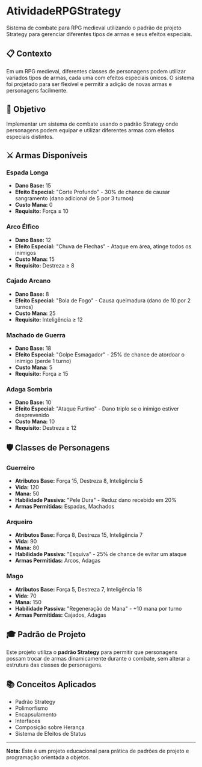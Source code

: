 # AtividadeRPGStrategy

Sistema de combate para RPG medieval utilizando o padrão de projeto Strategy para gerenciar diferentes tipos de armas e seus efeitos especiais.

## 📋 Contexto

Em um RPG medieval, diferentes classes de personagens podem utilizar variados tipos de armas, cada uma com efeitos especiais únicos. O sistema foi projetado para ser flexível e permitir a adição de novas armas e personagens facilmente.

## 🎯 Objetivo

Implementar um sistema de combate usando o padrão Strategy onde personagens podem equipar e utilizar diferentes armas com efeitos especiais distintos.

## ⚔️ Armas Disponíveis

### Espada Longa
- **Dano Base:** 15
- **Efeito Especial:** "Corte Profundo" - 30% de chance de causar sangramento (dano adicional de 5 por 3 turnos)
- **Custo Mana:** 0
- **Requisito:** Força ≥ 10

### Arco Élfico
- **Dano Base:** 12
- **Efeito Especial:** "Chuva de Flechas" - Ataque em área, atinge todos os inimigos
- **Custo Mana:** 15
- **Requisito:** Destreza ≥ 8

### Cajado Arcano
- **Dano Base:** 8
- **Efeito Especial:** "Bola de Fogo" - Causa queimadura (dano de 10 por 2 turnos)
- **Custo Mana:** 25
- **Requisito:** Inteligência ≥ 12

### Machado de Guerra
- **Dano Base:** 18
- **Efeito Especial:** "Golpe Esmagador" - 25% de chance de atordoar o inimigo (perde 1 turno)
- **Custo Mana:** 5
- **Requisito:** Força ≥ 15

### Adaga Sombria
- **Dano Base:** 10
- **Efeito Especial:** "Ataque Furtivo" - Dano triplo se o inimigo estiver desprevenido
- **Custo Mana:** 10
- **Requisito:** Destreza ≥ 12

## 🛡️ Classes de Personagens

### Guerreiro
- **Atributos Base:** Força 15, Destreza 8, Inteligência 5
- **Vida:** 120
- **Mana:** 50
- **Habilidade Passiva:** "Pele Dura" - Reduz dano recebido em 20%
- **Armas Permitidas:** Espadas, Machados

### Arqueiro
- **Atributos Base:** Força 8, Destreza 15, Inteligência 7
- **Vida:** 90
- **Mana:** 80
- **Habilidade Passiva:** "Esquiva" - 25% de chance de evitar um ataque
- **Armas Permitidas:** Arcos, Adagas

### Mago
- **Atributos Base:** Força 5, Destreza 7, Inteligência 18
- **Vida:** 70
- **Mana:** 150
- **Habilidade Passiva:** "Regeneração de Mana" - +10 mana por turno
- **Armas Permitidas:** Cajados, Adagas

## 🎓 Padrão de Projeto

Este projeto utiliza o **padrão Strategy** para permitir que personagens possam trocar de armas dinamicamente durante o combate, sem alterar a estrutura das classes de personagens.

## 📚 Conceitos Aplicados

- Padrão Strategy
- Polimorfismo
- Encapsulamento
- Interfaces
- Composição sobre Herança
- Sistema de Efeitos de Status

---

**Nota:** Este é um projeto educacional para prática de padrões de projeto e programação orientada a objetos.